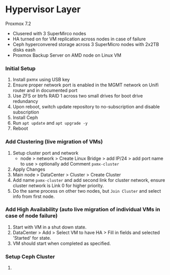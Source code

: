 # Hypervisor Layer

Proxmox 7.2

- Clusered with 3 SuperMirco nodes
- HA turned on for VM replication across nodes in case of failure
- Ceph hyperconvered storage across 3 SuperMicro nodes with 2x2TB disks eash
- Proxmox Backup Server on AMD node on Linux VM

### Initial Setup

1. Install pxmx using USB key
1. Ensure proper network port is enabled in the MGMT network on Unifi router and in documented port
1. Use ZFS or btrfs RAID 1 across two small drives for boot drive redundancy
1. Upon reboot, switch update repository to no-subscription and disable subscription
1. Install Ceph
1. Run `apt update` and `apt upgrade -y`
1. Reboot

### Add Clustering (live migration of VMs)

1. Setup cluster port and network
    - node > network > Create Linux Bridge > add IP/24 > add port name to use > optionally add Comment `pxmx-cluster`
1. Apply Changes
1. Main node > DataCenter > Cluster > Create Cluster
1. Add name `pxmx-cluster` and add second link for cluster network, ensure cluster network is Link 0 for higher priority.
1. Do the same process on other two nodes, but `Join Cluster` and select info from first node.

### Add High Availability (auto live migration of individual VMs in case of node failure)

1. Start with VM in a shut down state.
1. DataCenter > Add > Select VM to have HA > Fill in fields and selected 'Started' for state.
1. VM should start when completed as specified. 

### Setup Ceph Cluster

1. 